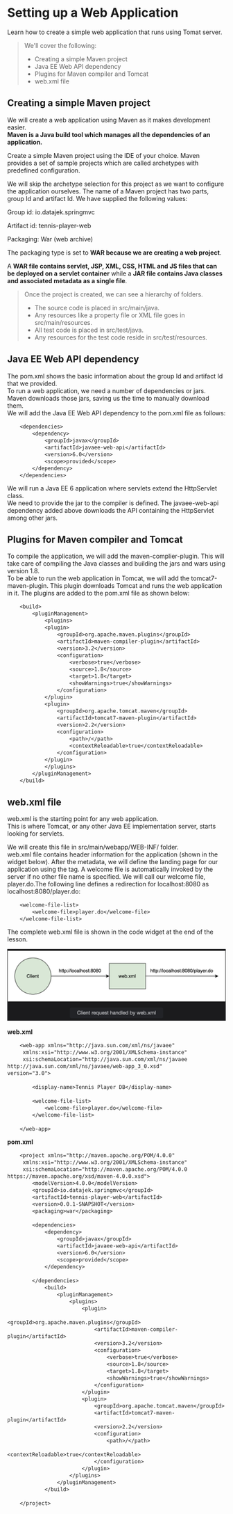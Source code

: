 # Setting up a Web Application

Learn how to create a simple web application that runs using Tomat server.

> We'll cover the following:
>
> - Creating a simple Maven project
> - Java EE Web API dependency
> - Plugins for Maven compiler and Tomcat
> - web.xml file

## Creating a simple Maven project

We will create a web application using Maven as it makes development easier.  
 **Maven is a Java build tool which manages all the dependencies of an application.**

Create a simple Maven project using the IDE of your choice. Maven provides a set of sample projects which are called archetypes with predefined configuration.

We will skip the archetype selection for this project as we want to configure the application ourselves. The name of a Maven project has two parts, group Id and artifact Id. We have supplied the following values:

Group id: io.datajek.springmvc

Artifact id: tennis-player-web

Packaging: War (web archive)

The packaging type is set to **WAR because we are creating a web project**.

A **WAR file contains servlet, JSP, XML, CSS, HTML and JS files that can be deployed on a servlet container** while a **JAR file contains Java classes and associated metadata as a single file**.

> Once the project is created, we can see a hierarchy of folders.
>
> - The source code is placed in src/main/java.
> - Any resources like a property file or XML file goes in src/main/resources.
> - All test code is placed in src/test/java.
> - Any resources for the test code reside in src/test/resources.

## Java EE Web API dependency

The pom.xml shows the basic information about the group Id and artifact Id that we provided.  
To run a web application, we need a number of dependencies or jars. Maven downloads those jars, saving us the time to manually download them.  
We will add the Java EE Web API dependency to the pom.xml file as follows:

        <dependencies>
            <dependency>
                <groupId>javax</groupId>
                <artifactId>javaee-web-api</artifactId>
                <version>6.0</version>
                <scope>provided</scope>
            </dependency>
        </dependencies>

We will run a Java EE 6 application where servlets extend the HttpServlet class.  
We need to provide the jar to the compiler is defined. The javaee-web-api dependency added above downloads the API containing the HttpServlet among other jars.

## Plugins for Maven compiler and Tomcat

To compile the application, we will add the maven-complier-plugin. This will take care of compiling the Java classes and building the jars and wars using version 1.8.  
To be able to run the web application in Tomcat, we will add the tomcat7-maven-plugin. This plugin downloads Tomcat and runs the web application in it. The plugins are added to the pom.xml file as shown below:

        <build>
            <pluginManagement>
                <plugins>
                <plugin>
                    <groupId>org.apache.maven.plugins</groupId>
                    <artifactId>maven-compiler-plugin</artifactId>
                    <version>3.2</version>
                    <configuration>
                        <verbose>true</verbose>
                        <source>1.8</source>
                        <target>1.8</target>
                        <showWarnings>true</showWarnings>
                    </configuration>
                </plugin>
                <plugin>
                    <groupId>org.apache.tomcat.maven</groupId>
                    <artifactId>tomcat7-maven-plugin</artifactId>
                    <version>2.2</version>
                    <configuration>
                        <path>/</path>
                        <contextReloadable>true</contextReloadable>
                    </configuration>
                </plugin>
                </plugins>
            </pluginManagement>
        </build>

## web.xml file

web.xml is the starting point for any web application.  
This is where Tomcat, or any other Java EE implementation server, starts looking for servlets.

We will create this file in src/main/webapp/WEB-INF/ folder.  
web.xml file contains header information for the application (shown in the widget below). After the metadata, we will define the landing page for our application using the <welcome-file> tag. A welcome file is automatically invoked by the server if no other file name is specified. We will call our welcome file, player.do.The following line defines a redirection for localhost:8080 as localhost:8080/player.do:

        <welcome-file-list>
            <welcome-file>player.do</welcome-file>
        </welcome-file-list>

The complete web.xml file is shown in the code widget at the end of the lesson.

![client request handled by web.xml](./images/1-1-client-request-handled-by-web-xml.png)

**web.xml**

        <web-app xmlns="http://java.sun.com/xml/ns/javaee"
         xmlns:xsi="http://www.w3.org/2001/XMLSchema-instance"
         xsi:schemaLocation="http://java.sun.com/xml/ns/javaee http://java.sun.com/xml/ns/javaee/web-app_3_0.xsd"
    version="3.0">

            <display-name>Tennis Player DB</display-name>

            <welcome-file-list>
                <welcome-file>player.do</welcome-file>
            </welcome-file-list>

        </web-app>

**pom.xml**

        <project xmlns="http://maven.apache.org/POM/4.0.0"
         xmlns:xsi="http://www.w3.org/2001/XMLSchema-instance"
         xsi:schemaLocation="http://maven.apache.org/POM/4.0.0 https://maven.apache.org/xsd/maven-4.0.0.xsd">
            <modelVersion>4.0.0</modelVersion>
            <groupId>io.datajek.springmvc</groupId>
            <artifactId>tennis-player-web</artifactId>
            <version>0.0.1-SNAPSHOT</version>
            <packaging>war</packaging>

            <dependencies>
                <dependency>
                    <groupId>javax</groupId>
                    <artifactId>javaee-web-api</artifactId>
                    <version>6.0</version>
                    <scope>provided</scope>
                </dependency>

            </dependencies>
                <build>
                    <pluginManagement>
                        <plugins>
                            <plugin>
                                <groupId>org.apache.maven.plugins</groupId>
                                <artifactId>maven-compiler-plugin</artifactId>
                                <version>3.2</version>
                                <configuration>
                                    <verbose>true</verbose>
                                    <source>1.8</source>
                                    <target>1.8</target>
                                    <showWarnings>true</showWarnings>
                                </configuration>
                            </plugin>
                            <plugin>
                                <groupId>org.apache.tomcat.maven</groupId>
                                <artifactId>tomcat7-maven-plugin</artifactId>
                                <version>2.2</version>
                                <configuration>
                                    <path>/</path>
                                    <contextReloadable>true</contextReloadable>
                                </configuration>
                            </plugin>
                        </plugins>
                    </pluginManagement>
                </build>

        </project>
